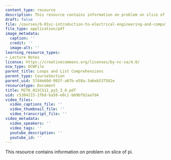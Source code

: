 ```yaml
---
content_type: resource
description: This resource contains information on problem on slice of pi.
draft: false
file: /courses/6-01sc-introduction-to-electrical-engineering-and-computer-science-i-spring-2011/c53042152fbdba58e0c1b69bf62aa7d4_MIT6_01SCS11_py5_3_8.pdf
file_type: application/pdf
image_metadata:
  caption: ''
  credit: ''
  image-alt: ''
learning_resource_types:
- Lecture Notes
license: https://creativecommons.org/licenses/by-nc-sa/4.0/
ocw_type: OCWFile
parent_title: Loops and List Comprehensions
parent_type: CourseSection
parent_uid: 57d4e60d-992f-a07b-e58a-3a6eb537581e
resourcetype: Document
title: MIT6_01SCS11_py5_3_8.pdf
uid: c5304215-2fbd-ba58-e0c1-b69bf62aa7d4
video_files:
  video_captions_file: ''
  video_thumbnail_file: ''
  video_transcript_file: ''
video_metadata:
  video_speakers: ''
  video_tags: ''
  youtube_description: ''
  youtube_id: ''
---
```

This resource contains information on problem on slice of pi.